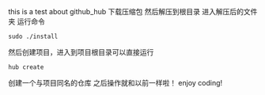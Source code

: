 this is a test about github_hub
下载压缩包
然后解压到根目录
进入解压后的文件夹
运行命令
```
sudo ./install

```

然后创建项目，进入到项目根目录可以直接运行
```
hub create

```
创建一个与项目同名的仓库
之后操作就和以前一样啦！
enjoy coding!
